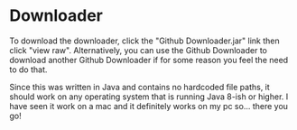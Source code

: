 # Downloader
To download the downloader, click the "Github Downloader.jar" link then click "view raw". Alternatively, you can use the Github Downloader to download another Github Downloader if for some reason you feel the need to do that.

Since this was written in Java and contains no hardcoded file paths, it should work on any operating system that is running Java 8-ish or higher. I have seen it work on a mac and it definitely works on my pc so... there you go!
